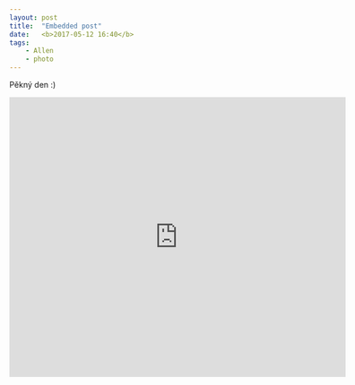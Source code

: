 ```yaml
---
layout: post
title:  "Embedded post"
date:   <b>2017-05-12 16:40</b>
tags: 
    - Allen
    - photo
---
```


<div>
<p style="padding-right: 50px">

Pěkný den :)
</p>

<iframe src="https://www.facebook.com/plugins/video.php?href=https%3A%2F%2Fwww.facebook.com%2FFunnyVideosbyDiply%2Fvideos%2F1989372911113315%2F&show_text=0&width=600" width="600" height="500" style="border:none;overflow:hidden" scrolling="no" frameborder="0" allowTransparency="true" allowFullScreen="true"></iframe>

<br>
<br>
   
</div>